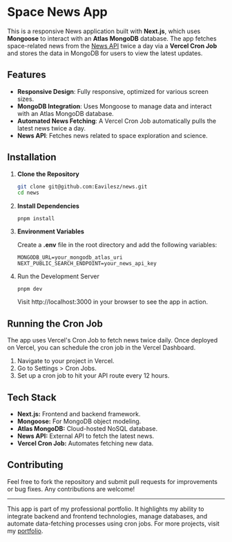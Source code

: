 # Space News App

This is a responsive News application built with **Next.js**, which uses **Mongoose** to interact with an **Atlas MongoDB** database. The app fetches space-related news from the [News API](https://newsapi.org/) twice a day via a **Vercel Cron Job** and stores the data in MongoDB for users to view the latest updates.

## Features

- **Responsive Design**: Fully responsive, optimized for various screen sizes.
- **MongoDB Integration**: Uses Mongoose to manage data and interact with an Atlas MongoDB database.
- **Automated News Fetching**: A Vercel Cron Job automatically pulls the latest news twice a day.
- **News API**: Fetches news related to space exploration and science.

## Installation

1. **Clone the Repository**

   ```bash
   git clone git@github.com:Eavilesz/news.git
   cd news
   ```

2. **Install Dependencies**

   ```
   pnpm install
   ```

3. **Environment Variables**

   Create a **.env** file in the root directory and add the following variables:

   ```
   MONGODB_URL=your_mongodb_atlas_uri
   NEXT_PUBLIC_SEARCH_ENDPOINT=your_news_api_key
   ```

4. Run the Development Server

   ```
   pnpm dev
   ```

   Visit http://localhost:3000 in your browser to see the app in action.

## Running the Cron Job

The app uses Vercel's Cron Job to fetch news twice daily. Once deployed on Vercel, you can schedule the cron job in the Vercel Dashboard.

1. Navigate to your project in Vercel.
2. Go to Settings > Cron Jobs.
3. Set up a cron job to hit your API route every 12 hours.

## Tech Stack

- **Next.js:** Frontend and backend framework.
- **Mongoose:** For MongoDB object modeling.
- **Atlas MongoDB:** Cloud-hosted NoSQL database.
- **News API:** External API to fetch the latest news.
- **Vercel Cron Job:** Automates fetching new data.

## Contributing

Feel free to fork the repository and submit pull requests for improvements or bug fixes. Any contributions are welcome!

---

This app is part of my professional portfolio. It highlights my ability to integrate backend and frontend technologies, manage databases, and automate data-fetching processes using cron jobs. For more projects, visit my [portfolio](https://eaviles-portfolio.vercel.app/en/portfolio).
